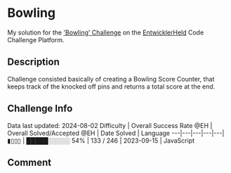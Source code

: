 # Bowling

My solution for the ['Bowling' Challenge](https://platform.entwicklerheld.de/challenge/bowling?technology=JavaScript) on the [EntwicklerHeld](https://platform.entwicklerheld.de/) Code Challenge Platform.

## Description
Challenge consisted basically of creating a Bowling Score Counter, that keeps track of the knocked off pins and returns a total score at the end.

## Challenge Info
Data last updated: 2024-08-02
Difficulty | Overall Success Rate @EH | Overall Solved/Accepted @EH | Date Solved | Language
---|---|---|---|---|
▮▯▯▯ | █████░░░░░ 54% | 133 / 246 | 2023-09-15 | JavaScript

## Comment
